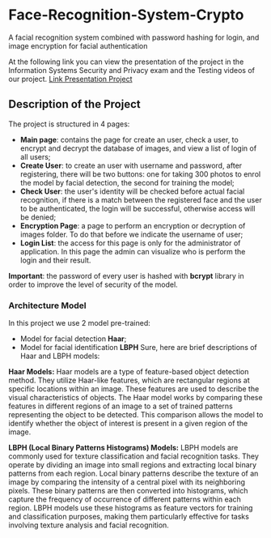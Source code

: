 
# Face-Recognition-System-Crypto
A facial recognition system combined with password hashing for login, and image encryption for facial authentication 

At the following link you can view the presentation of the project in the Information Systems Security and Privacy exam and the Testing videos of our project.
[Link Presentation Project](https://www.canva.com/design/DAF_l9OFXNk/K3iCAJdcFDLcDIHsEP_nGQ/edit?utm_content=DAF_l9OFXNk&utm_campaign=designshare&utm_medium=link2&utm_source=sharebutton)

## Description of the Project
The project is structured in 4 pages:

 - **Main page**: contains the page for create an user, check a user, to encrypt and decrypt the database of images, and view a list of login of all users;
 - **Create User**: to create an user with username and password, after registering, there will be two buttons: one for taking 300 photos to enrol the model by facial detection, the second for training the model;
 - **Check User**: the user's identity will be checked before actual facial recognition, if there is a match between the registered face and the user to be authenticated, the login will be successful, otherwise access will be denied;
 - **Encryption Page**: a page to perform an encryption or decryption of images folder. To do that before we indicate the username of user;
 - **Login List**: the access for this page is only for the administrator of application. In this page the admin can visualize who is perform the login and their result.

**Important**: the password of every user is hashed with **bcrypt** library in order to improve the level of security of the model.

### Architecture Model
In this project we use 2 model pre-trained: 

 - Model for facial detection **Haar**;
 - Model for facial identification **LBPH**
Sure, here are brief descriptions of Haar and LBPH models:

**Haar Models:**
Haar models are a type of feature-based object detection method. They utilize Haar-like features, which are rectangular regions at specific locations within an image. These features are used to describe the visual characteristics of objects. The Haar model works by comparing these features in different regions of an image to a set of trained patterns representing the object to be detected. This comparison allows the model to identify whether the object of interest is present in a given region of the image.

**LBPH (Local Binary Patterns Histograms) Models:**
LBPH models are commonly used for texture classification and facial recognition tasks. They operate by dividing an image into small regions and extracting local binary patterns from each region. Local binary patterns describe the texture of an image by comparing the intensity of a central pixel with its neighboring pixels. These binary patterns are then converted into histograms, which capture the frequency of occurrence of different patterns within each region. LBPH models use these histograms as feature vectors for training and classification purposes, making them particularly effective for tasks involving texture analysis and facial recognition.
